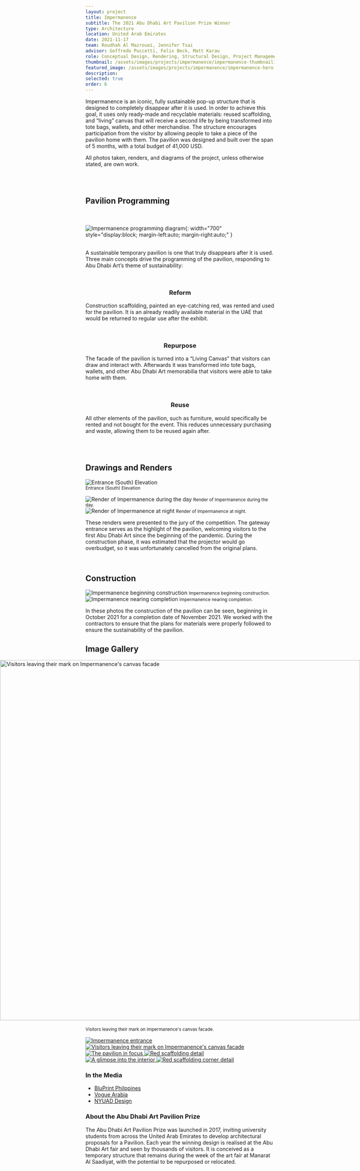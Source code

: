 ```yaml
---
layout: project
title: Impermanence
subtitle: The 2021 Abu Dhabi Art Pavilion Prize Winner
type: Architecture
location: United Arab Emirates
date: 2021-11-17
team: Roudhah Al Mazrouei, Jennifer Tsai
advisor: Goffredo Puccetti, Felix Beck, Matt Karau
role: Conceptual Design, Rendering, Structural Design, Project Management, Budgeting
thumbnail: /assets/images/projects/impermanence/impermanence-thumbnail1.jpeg
featured_image: /assets/images/projects/impermanence/impermanence-hero.jpeg
description: 
selected: true
order: 6
---
```


Impermanence is an iconic, fully sustainable pop-up structure that is designed to completely disappear after it is used. In order to achieve this goal, it uses only ready-made and recyclable materials: reused scaffolding, and “living” canvas that will receive a second life by being transformed into tote bags, wallets, and other merchandise. The structure encourages participation from the visitor by allowing people to take a piece of the pavilion home with them. The pavilion was designed and built over the span of 5 months, with a total budget of 41,000 USD.
<p>
All photos taken, renders, and diagrams of the project, unless otherwise stated, are own work. </p>
<br><br>

## Pavilion Programming
<br><br>
![Impermanence programming diagram](/assets/images/projects/impermanence/impermanence-diagram.png){: width="700" style="display:block; margin-left:auto; margin-right:auto;" } <br><br>

A sustainable temporary pavilion is one that truly disappears after it is used. Three main concepts drive the programming of the pavilion, responding to Abu Dhabi Art’s theme of sustainability:
<br>

 <div class="content-row">
  <div class="content-col" style="flex: 1 1 0;">
    <br> <h3 style="text-align: center;"> Reform </h3>
    <p>
     Construction scaffolding, painted an eye-catching red, was rented and used for the pavilion. It is an already readily available material in the UAE that would be returned to regular use after the exhibit. </p>
  </div>
  <div class="content-col" style="flex: 1 1 0;">
    <br> <h3 style="text-align: center;"> Repurpose </h3>
    <p>
     The facade of the pavilion is turned into a “Living Canvas” that visitors can draw and interact with. Afterwards it was transformed into tote bags, wallets, and other Abu Dhabi Art memorabilia that visitors were able to take home with them. </p>
  </div>
  <div class="content-col" style="flex: 1 1 0;">
    <br> <h3 style="text-align: center;"> Reuse </h3>
    <p>
     All other elements of the pavilion, such as furniture, would specifically be rented and not bought for the event. This reduces unnecessary purchasing and waste, allowing them to be reused again after. </p>
  </div>
</div>
<br><br>

## Drawings and Renders
![Entrance (South) Elevation](/assets/images/projects/impermanence/impermanence-elevation.png) <br>
<small> Entrance (South) Elevation </small>
<br>

<div class="content-row">
  <div class="content-col" style="flex: 1 1 0;">
    <img src="/assets/images/projects/impermanence/impermanence-render-day.jpeg" alt="Render of Impermanence during the day">
    <small class="caption">Render of Impermanence during the day.</small>
  </div>
  <div class="content-col" style="flex: 1 1 0;">
    <img src="/assets/images/projects/impermanence/impermanence-render-night.jpeg" alt="Render of Impermanence at night">
    <small class="caption">Render of Impermanence at night.</small>
  </div>
<div class="content-col" style="flex: 1 1 0;">
    <p> These renders were presented to the jury of the competition. The gateway entrance serves as the highlight of the pavilion, welcoming visitors to the first Abu Dhabi Art since the beginning of the pandemic. During the construction phase, it was estimated that the projector would go overbudget, so it was unfortunately cancelled from the original plans. </p>
  </div>
</div>

<br>

## Construction
<div class="content-row">
  <div class="content-col" style="flex: 1 1 0;">
    <img src="/assets/images/projects/impermanence/impermanence-construction1.jpeg" alt="Impermanence beginning construction">
    <small class="caption">Impermanence beginning construction.</small>
  </div>
  <div class="content-col" style="flex: 1 1 0;">
    <img src="/assets/images/projects/impermanence/impermanence-construction2.jpeg" alt="Impermanence nearing completion">
    <small class="caption">Impermanence nearing completion.</small>
  </div>
  <div class="content-col" style="flex: 1 1 0;">
    <p> In these photos the construction of the pavilion can be seen, beginning in October 2021 for a completion date of November 2021. We worked with the contractors to ensure that the plans for materials were properly followed to ensure the sustainability of the pavilion. </p>
  </div>
</div>


## Image Gallery


<img src="/assets/images/projects/impermanence/impermanence-2.jpeg"
     alt="Visitors leaving their mark on Impermanence's canvas facade"
     style="display: block; width: 100vw; max-width: 100vw; margin-left: 50%; transform: translateX(-50%); height: auto;" />
<br>
<small> Visitors leaving their mark on Impermanence's canvas facade. </small>


<div id="project-gallery" class="gallery-grid">
  <a href="/assets/images/projects/impermanence/impermanence-1.jpeg" class="glightbox" data-gallery="project-gallery">
    <img src="/assets/images/projects/impermanence/impermanence-1.jpeg" alt="Impermanence entrance">
  </a>
  <a href="/assets/images/projects/impermanence/impermanence-3.jpeg" class="glightbox" data-gallery="project-gallery">
    <img src="/assets/images/projects/impermanence/impermanence-3.jpeg" alt="Visitors leaving their mark on Impermanence's canvas facade">
  </a>
  <a href="/assets/images/projects/impermanence/impermanence-5.jpeg" class="glightbox" data-gallery="project-gallery">
    <img src="/assets/images/projects/impermanence/impermanence-5.jpeg" alt="The pavilion in focus">
  </a>
  <a href="/assets/images/projects/impermanence/impermanence-7.jpeg" class="glightbox" data-gallery="project-gallery">
    <img src="/assets/images/projects/impermanence/impermanence-7.jpeg" alt="Red scaffolding detail">
  </a>
  <a href="/assets/images/projects/impermanence/impermanence-6.jpeg" class="glightbox" data-gallery="project-gallery">
    <img src="/assets/images/projects/impermanence/impermanence-6.jpeg" alt="A glimpse into the interior">
  </a>
  <a href="/assets/images/projects/impermanence/impermanence-4.jpeg" class="glightbox" data-gallery="project-gallery">
    <img src="/assets/images/projects/impermanence/impermanence-4.jpeg" alt="Red scaffolding corner detail">
  </a>
  <!-- Add more images as needed -->
</div>

<div class="project-footer-columns">
  <div class="project-media">
    <h3>In the Media</h3>
    <ul>
      <li><a href="https://bluprint.onemega.com/abu-dhabi-art-pavilion-rethinking-impermanence-in-architecture/" target="_blank">BluPrint Philppines</a></li>
      <li><a href="https://web.archive.org/web/20211116100114/https://en.vogue.me/culture/abu-dhabi-art-13th-edition-highlights/" target="_blank">Vogue Arabia</a></li>
      <li><a href="https://www.nyuad.design/archive/impermanence" target="_blank">NYUAD Design</a></li>
    </ul>
  </div>
  <div class="project-about">
    <h3>About the Abu Dhabi Art Pavilion Prize</h3>
    <p>
     The Abu Dhabi Art Pavilion Prize was launched in 2017, inviting university students from across the United Arab Emirates to develop architectural proposals for a Pavilion. Each year the winning design is realised at the Abu Dhabi Art fair and seen by thousands of visitors. It is conceived as a temporary structure that remains during the week of the art fair at Manarat Al Saadiyat, with the potential to be repurposed or relocated. </p>
  </div>
</div>


<script>
  lightGallery(document.getElementById('project-gallery'), {
    plugins: [lgZoom, lgThumbnail],
    speed: 400,
    download: false,
    thumbnail: true
  });
</script>